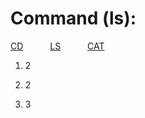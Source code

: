 Command (ls):
=============
[CD](https://joshcaneday.github.io/cse15l-lab-reports/cd)  &ensp;&ensp;&ensp;&ensp;&ensp;  [LS](https://joshcaneday.github.io/cse15l-lab-reports/ls)  &ensp;&ensp;&ensp;&ensp;&ensp; [CAT](https://joshcaneday.github.io/cse15l-lab-reports/cat)
1. 2
   
2. 2
   
3. 3
